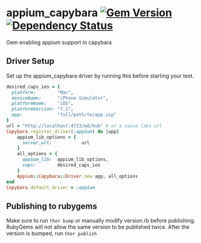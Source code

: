 # appium_capybara  [![Gem Version](https://badge.fury.io/rb/appium_capybara.svg)](http://badge.fury.io/rb/appium_capybara)[![Dependency Status](https://gemnasium.com/appium/appium_capybara.svg)](https://gemnasium.com/appium/appium_capybara)


Gem enabling appium support in capybara

## Driver Setup
Set up the appium_capybara driver by running this before starting your test.

```ruby
desired_caps_ios = {
  platform:        "Mac",
  deviceName:      "iPhone Simulator",
  platformName:    "iOS",
  platformVersion: "7.1",
  app:             "full/path/to/app.zip"
}
url = "http://localhost:4723/wd/hub" # or a sauce labs url
Capybara.register_driver(:appium) do |app|
    appium_lib_options = {
      server_url:           url
    }
    all_options = {
      appium_lib:  appium_lib_options,
      caps:        desired_caps_ios
    }
    Appium::Capybara::Driver.new app, all_options
end  
Capybara.default_driver = :appium
```

## Publishing to rubygems

Make sure to run `thor bump` or manually modify version.rb before publishing. RubyGems will not allow the same
version to be published twice. After the version is bumped, run `thor publish`
